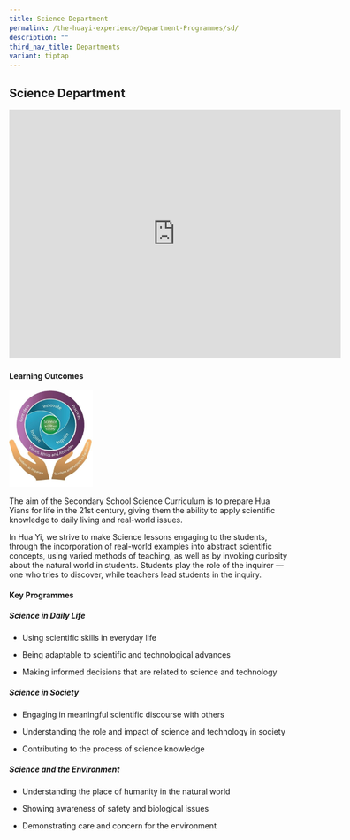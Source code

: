 ```yaml
---
title: Science Department
permalink: /the-huayi-experience/Department-Programmes/sd/
description: ""
third_nav_title: Departments
variant: tiptap
---
```

<h2>Science Department</h2>
<div class="iframe-wrapper">
<iframe height="450" width="600" allowfullscreen="true" frameborder="0" src="https://docs.google.com/presentation/d/e/2PACX-1vQRIJe7l4PQgRATkhfimRBA7vPf9C2Qco_FRcJIooREi0NfXpHgdbgXJ8lgVtf5x4jTAOGgcJIOf6p-/embed?start=false&amp;loop=false&amp;delayms=3000"></iframe>
</div>
<h4>Learning Outcomes</h4>
<div class="isomer-image-wrapper">
<img style="width:30%" height="auto" width="100%" src="/images/Science (1).jpg">
</div>
<p>The aim of the Secondary School Science Curriculum is to prepare Hua Yians
for life in the 21st&nbsp;century, giving them the ability to apply scientific
knowledge to daily living and real-world issues.</p>
<p>In Hua Yi, we strive to make Science lessons engaging to the students,
through the incorporation of real-world examples into abstract scientific
concepts, using varied methods of teaching, as well as by invoking curiosity
about the natural world in students. Students play the role of the inquirer
— one who tries to discover, while teachers lead students in the inquiry.</p>
<h4>Key Programmes</h4>
<h5>Science in Daily Life</h5>
<ul data-tight="true" class="tight">
<li>
<p>Using scientific skills in everyday life</p>
</li>
<li>
<p>Being adaptable to scientific and technological advances</p>
</li>
<li>
<p>Making informed decisions that are related to science and technology</p>
</li>
</ul>
<h5>Science in Society</h5>
<ul data-tight="true" class="tight">
<li>
<p>Engaging in meaningful scientific discourse with others</p>
</li>
<li>
<p>Understanding the role and impact of science and technology in society</p>
</li>
<li>
<p>Contributing to the process of science knowledge</p>
</li>
</ul>
<h5>Science and the Environment</h5>
<ul data-tight="true" class="tight">
<li>
<p>Understanding the place of humanity in the natural world</p>
</li>
<li>
<p>Showing awareness of safety and biological issues</p>
</li>
<li>
<p>Demonstrating care and concern for the environment</p>
</li>
</ul>
<p></p>